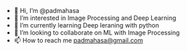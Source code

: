 - 👋 Hi, I’m @padmahasa
- 👀 I’m interested in Image Processing and Deep Learning
- 🌱 I’m currently learning Deep leraning with python
- 💞️ I’m looking to collaborate on ML with Image Processing
- 📫 How to reach me padmahasa@gmail.com

<!---
padmahasa/padmahasa is a ✨ special ✨ repository because its `README.md` (this file) appears on your GitHub profile.
You can click the Preview link to take a look at your changes.
--->
